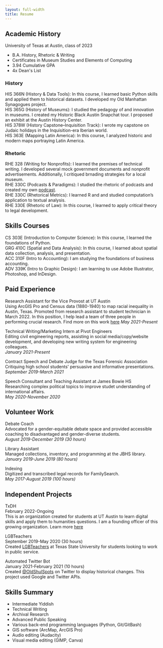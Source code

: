 ```yaml
---
layout: full-width
title: Resume
---
```


## **Academic History**
  
University of Texas at Austin, class of 2023
* B.A. History, Rhetoric & Writing
* Certificates in Museum Studies and Elements of Computing
* 3.94 Cumulative GPA
* 4x Dean's List
  
### History
  
HIS 366N (History & Data Tools): In this course, I learned basic Python skills and applied them to historical datasets. I developed my Old Manhattan Synagogues project.  
HIS 365G (History of Museums): I studied the pedagogy of and innovation in museums. I created my Historic Black Austin Snapchat tour. I proposed an exhibit at the Austin History Center.  
HIS 378W (History Capstone–Inquisition Track): I wrote my capstone on Judaic holidays in the Inquisition-era Iberian world.  
HIS 363E (Mapping Latin America): In this course, I analyzed historic and modern maps portraying Latin America.  
  
### Rhetoric
  
RHE 328 (Writing for Nonprofits): I learned the premises of technical writing. I developed several mock government documents and nonprofit advertisements. Additionally, I critiqued brnading strategies for a local museum.  
RHE 330C (Podcasts &amp; Paradigms): I studied the rhetoric of podcasts and created my own <a href="https://soundcloud.com/utparadigmpod/the-gold-dollar-campus-context-ep-1">podcast</a>.  
RHE 330C (Rhetorical Metrics): I learned R and and studied computation’s application to textual analysis.  
RHE 330E (Rhetoric of Law): In this course, I learned to apply critical theory to legal development.  
  

## Skills Courses

CS 303E (Introduction to Computer Science): In this course, I learned the foundations of Python.  
GRG 410C (Spatial and Data Analysis): In this course, I learned about spatial data collection, analysis, and presentation.  
ACC 310F (Intro to Accounting): I am studying the foundations of business accounting.  
ADV 339K (Intro to Graphic Design): I am learning to use Adobe Illustrator, Photoshop, and InDesign.  


## **Paid Experience**
  
Research Assistant for the Vice Provost at UT Austin  
Using ArcGIS Pro and Census data (1880-1940) to map racial inequality in Austin, Texas. Promoted from research assistant to student technician in March 2022.
In this position, I help lead a team of three people in performing crucial research. Find more on this work [here]("https://ctxretold.org/black-communities/wheatville/")
*May 2021-Present*
  
Technical Writing/Marketing Intern at Pivot Engineers  
Editing civil engineering reports, assisting in social media/copy/website development, and developing new writing system for engineering colleagues.  
*January 2021-Present*
  
Contract Speech and Debate Judge for the Texas Forensic Association  
Critiquing high school students' persuasive and informative presentations.  
*September 2019-March 2021*  
  
Speech Consultant and Teaching Assistant at James Bowie HS  
Researching complex political topics to improve studet understanding of international affairs.  
*May 2020-November 2020*  
  
## **Volunteer Work**  
  
Debate Coach  
Advocated for a gender-equitable debate space and provided accessible coaching to disadvantaged and gender-diverse students.  
*August 2019-December 2019 (30 hours)*  
  
Library Assistant  
Managed collections, inventory, and programming at the JBHS library.  
*January 2019-June 2019 (80 hours)*  
  
Indexing  
Digitized and transcribed legal records for FamilySearch.  
*May 2017-August 2019 (100 hours)*  
  
## **Independent Projects**  

TxDH  
February 2022-Ongoing  
This is an organization created for students at UT Austin to learn digital skills and apply them to humanities questions.
I am a founding officer of this growing organization. Learn more [here]("https://notevenpast.org/introducing-texas-digital-humanities-txdh/")
  
LGBTeachers  
September 2019-May 2020 (30 hours)  
Created [LGBTeachers](https://www.universitystar.com/life_and_arts/lgbteachers-educates-inclusivity-representation-in-classrooms/article_88e668dc-a7b1-11eb-a389-8b7dab144f3c.html) at Texas State University for students looking to work in public service.  
  
Automated Twitter Bot  
January 2021-February 2021 (10 hours)  
Created [@OldShulSpots](www.twitter.com/oldshulspots) on Twitter to display historical changes. This project used Google and Twitter APIs.  
  
## **Skills Summary**  
  
* Intermediate Yiddish
* Technical Writing
* Archival Research
* Advanced Public Speaking
* Various back-end programming languages (Python, Git/GitBash)
* GIS software (ArcMap, ArcGIS Pro)
* Audio editing (Audacity)
* Visual media editing (GIMP, Canva)